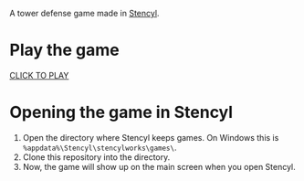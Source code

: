 A tower defense game made in [Stencyl](https://stencyl.com/).

# Play the game
[CLICK TO PLAY](https://apavazza.github.io/tower_defense/play/)

# Opening the game in Stencyl
1. Open the directory where Stencyl keeps games. On Windows this is `%appdata%\Stencyl\stencylworks\games\`.
1. Clone this repository into the directory.
1. Now, the game will show up on the main screen when you open Stencyl.